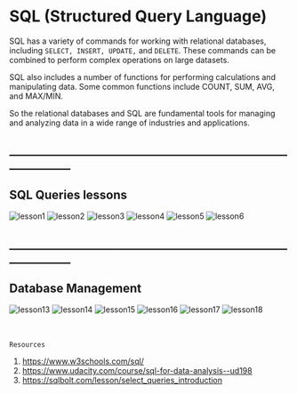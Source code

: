 # SQL (Structured Query Language)

 SQL has a variety of commands for working with relational databases, including `SELECT, INSERT, UPDATE,` and `DELETE`. These commands can be combined to perform complex operations on large datasets.

 SQL also includes a number of functions for performing calculations and manipulating data. Some common functions include COUNT, SUM, AVG, and MAX/MIN.

So the relational databases and SQL are fundamental tools for managing and analyzing data in a wide range of industries and applications. 

## _____________________________________________________________

## SQL Queries lessons

![lesson1](./lesson1.png)
![lesson2](./lesson2.png)
![lesson3](./lesson3.png)
![lesson4](./lesson4.png)
![lesson5](./lesson5.png)
![lesson6](./lesson6.png)

## _____________________________________________________________

##  Database Management

 ![lesson13](./lesson13.png)
 ![lesson14](./lesson14.png)
 ![lesson15](./lesson15.png)
 ![lesson16](./lesson16.png)
 ![lesson17](./lesson17.png)
 ![lesson18](./lesson18.png)


<br><br>
`Resources`

1. <https://www.w3schools.com/sql/>
2. <https://www.udacity.com/course/sql-for-data-analysis--ud198>
3. <https://sqlbolt.com/lesson/select_queries_introduction>